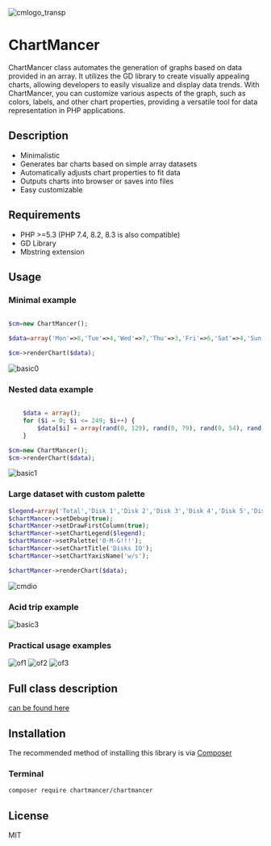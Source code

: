 ![cmlogo_transp](https://github.com/nightflyza/ChartMancer/assets/1496954/7dffd749-f232-4cd5-acb7-0cbd47903ab3)

# ChartMancer

ChartMancer class automates the generation of graphs based on data provided in an array. 
It utilizes the GD library to create visually appealing charts, allowing developers to easily 
visualize and display data trends. With ChartMancer, you can customize various aspects of the 
graph, such as colors, labels, and other chart properties, providing a versatile tool 
for data representation in PHP applications.


## Description

- Minimalistic
- Generates bar charts based on simple array datasets
- Automatically adjusts chart properties to fit data
- Outputs charts into browser or saves into files
- Easy customizable

## Requirements

- PHP >=5.3 (PHP 7.4, 8.2, 8.3 is also compatible)
- GD Library
- Mbstring extension

## Usage

### Minimal example

```php

$cm=new ChartMancer();

$data=array('Mon'=>8,'Tue'=>4,'Wed'=>7,'Thu'=>3,'Fri'=>6,'Sat'=>4,'Sun'=>0);

$cm->renderChart($data);

```

![basic0](https://github.com/nightflyza/ChartMancer/assets/1496954/d6ff2530-3876-40b4-aefe-cb3676a343b9)

### Nested data example

```php

    $data = array();
    for ($i = 0; $i <= 249; $i++) {
        $data[$i] = array(rand(0, 129), rand(0, 79), rand(0, 54), rand(0, 4));
    }

$cm=new ChartMancer();
$cm->renderChart($data);

```

![basic1](https://github.com/nightflyza/ChartMancer/assets/1496954/f8e0a742-ecfd-4037-94f4-fd707792697d)

### Large dataset with custom palette

```php
$legend=array('Total','Disk 1','Disk 2','Disk 3','Disk 4','Disk 5','Disk 6');
$chartMancer->setDebug(true);
$chartMancer->setDrawFirstColumn(true);
$chartMancer->setChartLegend($legend);
$chartMancer->setPalette('0-M-G!!!');
$chartMancer->setChartTitle('Disks IO');
$chartMancer->setChartYaxisName('w/s');

$chartMancer->renderChart($data);
```

![cmdio](https://github.com/user-attachments/assets/db60757e-ec5b-410b-8814-8e10e77887cb)

### Acid trip example

![basic3](https://github.com/nightflyza/ChartMancer/assets/1496954/5275a93f-03e4-4895-b29f-e39927a74e5d)


### Practical usage examples

![of1](https://github.com/user-attachments/assets/50dd0afb-0a42-498a-90b0-b32b81d247dd)
![of2](https://github.com/user-attachments/assets/9e755adb-ca1b-4e68-8e87-d35c68646eaa)
![of3](https://github.com/user-attachments/assets/147de90b-0ef4-409e-ac22-7e4088bbe458)


## Full class description

[can be found here](https://ubilling.net.ua/api_doc/classes/ChartMancer.xhtml)

## Installation

The recommended method of installing this library is via [Composer](https://packagist.org/packages/chartmancer/chartmancer)

### Terminal

```bash
composer require chartmancer/chartmancer
```

## License

MIT
